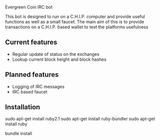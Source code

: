 Evergreen Coin IRC bot

This bot is designed to run on a C.H.I.P. computer and provide useful
functions as well as a small faucet. The main aim of this is to provide
transactions on a C.H.I.P. based wallet to test the platforms usefulness

## Current features
* Regular update of status on the exchanges
* Lookup current block height and block hashes

## Planned features
* Logging of IRC messages
* IRC based faucet

## Installation
sudo apt-get install ruby2.1
sudo apt-get install ruby-bundler
sudo apt-get install ruby

bundle install
